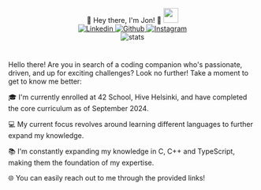 <div align="center">
🌟 Hey there, I'm Jon! 🌟

<img src="https://media.giphy.com/media/hvRJCLFzcasrR4ia7z/giphy.gif" width="30px">
	<div id="badges">
		<a href="https://linkedin.com/in/jonni-le">
			<img alt="Linkedin" src="https://img.shields.io/badge/Linkedin-blue?style=for-the-badge&logo=linkedin&logoColor=white"/>
		</a>
		<a href="https://github.com/jontssu/">
			<img alt="Github" src="https://img.shields.io/badge/Github-black?style=for-the-badge&logo=github&logoColor=white"/>
		</a>
		<a href="https://www.instagram.com/jontssu/">
			<img alt="Instagram" src="https://img.shields.io/badge/Instagram-orange?style=for-the-badge&logo=instagram&logoColor=white"/>
		</a>
	</div>
	<img alt="stats" src="https://komarev.com/ghpvc/?username=jontssu&style=flat-square&color=blue"/>
	<h1>
</div>

Hello there! Are you in search of a coding companion who's passionate, driven, and up for exciting challenges? Look no further! Take a moment to get to know me better:

🎓 I'm currently enrolled at 42 School, Hive Helsinki, and have completed the core curriculum as of September 2024.

💻 My current focus revolves around learning different languages to further expand my knowledge.

📚 I'm constantly expanding my knowledge in C, C++ and TypeScript, making them the foundation of my expertise.

🌐 You can easily reach out to me through the provided links!
